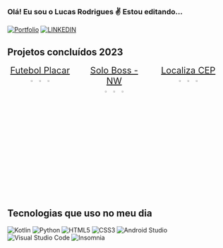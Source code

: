 ### Olá! Eu sou o Lucas Rodrigues ✌️ Estou editando...
[![Portfolio](https://img.shields.io/badge/github%20pages-121013?style=for-the-badge&logo=github&logoColor=white)](https://himitsudev.github.io/himitsu) 
[![LINKEDIN](https://img.shields.io/badge/LinkedIn-0077B5?style=for-the-badge&logo=linkedin&logoColor=white)](https://www.linkedin.com/in/lucas-rodrigues-da-rocha-98b3372a1/)


## Projetos concluídos 2023
<div style="display: flex;">

<div style="flex: 1; text-align: center; margin-right: 20px;">
  <a href="https://play.google.com/store/apps/details?id=com.futebolplacar" target="_blank" style="font-size: 20px;">Futebol Placar</a><br>
  <img src="https://himitsudev.github.io/himitsu/images/futplacar1.png" alt="Futebol Placar 1" style="width: 10%; height: auto;">
  <img src="https://himitsudev.github.io/himitsu/images/futplacar2.png" alt="Futebol Placar 1" style="width: 10%; height: auto;">
  <img src="https://himitsudev.github.io/himitsu/images/futplacar3.png" alt="Futebol Placar 1" style="width: 10%; height: auto;">
</div>

<div style="flex: 1; text-align: center; margin-right: 20px;">
  <a href="https://play.google.com/store/apps/details?id=soloboss.nwsoloboss" target="_blank" style="font-size: 20px;">Solo Boss - NW</a><br>
  <img src="https://himitsudev.github.io/himitsu/images/nwboss1.webp" alt="Futebol Placar 1" style="width: 10%; height: auto;">
  <img src="https://himitsudev.github.io/himitsu/images/nwboss2.webp" alt="Futebol Placar 1" style="width: 10%; height: auto;">
  <img src="https://himitsudev.github.io/himitsu/images/nwboss3.webp" alt="Futebol Placar 1" style="width: 10%; height: auto;">
</div>

<div style="flex: 1; text-align: center; margin-right: 20px;">
  <a href="https://play.google.com/store/apps/details?id=com.himitsu.localizacep" target="_blank" style="font-size: 20px;">Localiza CEP</a><br>
  <img src="https://himitsudev.github.io/himitsu/images/futplacar1.png" alt="Futebol Placar 1" style="width: 10%; height: auto;">
  <img src="https://himitsudev.github.io/himitsu/images/futplacar1.png" alt="Futebol Placar 1" style="width: 10%; height: auto;">
  <img src="https://himitsudev.github.io/himitsu/images/futplacar1.png" alt="Futebol Placar 1" style="width: 10%; height: auto;">
</div>

</div>





## Tecnologias que uso no meu dia
![Kotlin](https://img.shields.io/badge/kotlin-%237F52FF.svg?style=for-the-badge&logo=kotlin&logoColor=white) ![Python](https://img.shields.io/badge/python-3670A0?style=for-the-badge&logo=python&logoColor=ffdd54) ![HTML5](https://img.shields.io/badge/html5-%23E34F26.svg?style=for-the-badge&logo=html5&logoColor=white) ![CSS3](https://img.shields.io/badge/css3-%231572B6.svg?style=for-the-badge&logo=css3&logoColor=white) ![Android Studio](https://img.shields.io/badge/Android%20Studio-3DDC84.svg?style=for-the-badge&logo=android-studio&logoColor=white) ![Visual Studio Code](https://img.shields.io/badge/Visual%20Studio%20Code-0078d7.svg?style=for-the-badge&logo=visual-studio-code&logoColor=white) ![Insomnia](https://img.shields.io/badge/Insomnia-black?style=for-the-badge&logo=insomnia&logoColor=5849BE)

